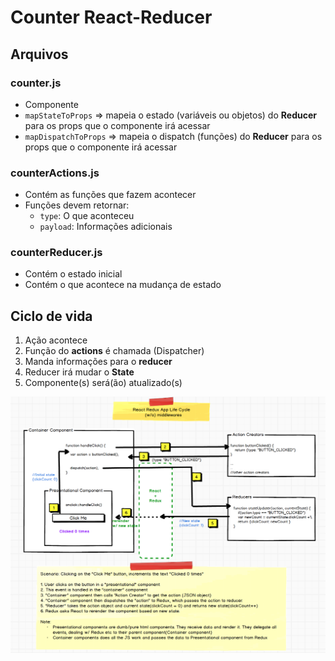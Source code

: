 # Counter React-Reducer

## Arquivos

### counter.js
* Componente
* `mapStateToProps` => mapeia o estado (variáveis ou objetos) do **Reducer** para os props que o componente irá acessar
* `mapDispatchToProps` => mapeia o dispatch (funções) do **Reducer** para os props que o componente irá acessar

### counterActions.js
* Contém as funções que fazem acontecer
* Funções devem retornar:
  * `type`: O que aconteceu
  * `payload`: Informações adicionais

### counterReducer.js
* Contém o estado inicial
* Contém o que acontece na mudança de estado

## Ciclo de vida

1. Ação acontece
2. Função do **actions** é chamada (Dispatcher)
3. Manda informações para o **reducer**
4. Reducer irá mudar o **State**
5. Componente(s) será(ão) atualizado(s)

![Rect-Redux lifecycle](assets/redux-lifecycle.png)